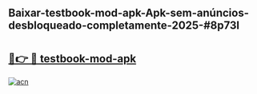 ## Baixar-testbook-mod-apk-Apk-sem-anúncios-desbloqueado-completamente-2025-#8p73l

# <h2><a href="https://ainizakaria.my?title=testbook-mod-apk&ref=20M">🔗👉 🔴 testbook-mod-apk</a></h2>

[![acn](https://github.com/user-attachments/assets/0f9c940e-d8b0-45ae-aac7-cd30a18b3e1c)](https://ainizakaria.my?title=testbook-mod-apk&ref=20M)

